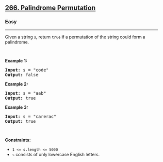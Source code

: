 <h2><a href="https://leetcode.com/problems/palindrome-permutation/">266. Palindrome Permutation</a></h2><h3>Easy</h3><hr><div><p>Given a string <code>s</code>, return <code>true</code> if a permutation of the string could form a palindrome.</p>

<p>&nbsp;</p>
<p><strong>Example 1:</strong></p>

<pre style="position: relative;"><strong>Input:</strong> s = "code"
<strong>Output:</strong> false
<div class="open_grepper_editor" title="Edit &amp; Save To Grepper"></div></pre>

<p><strong>Example 2:</strong></p>

<pre style="position: relative;"><strong>Input:</strong> s = "aab"
<strong>Output:</strong> true
<div class="open_grepper_editor" title="Edit &amp; Save To Grepper"></div></pre>

<p><strong>Example 3:</strong></p>

<pre style="position: relative;"><strong>Input:</strong> s = "carerac"
<strong>Output:</strong> true
<div class="open_grepper_editor" title="Edit &amp; Save To Grepper"></div></pre>

<p>&nbsp;</p>
<p><strong>Constraints:</strong></p>

<ul>
	<li><code>1 &lt;= s.length &lt;= 5000</code></li>
	<li><code>s</code> consists of only lowercase English letters.</li>
</ul>
</div>